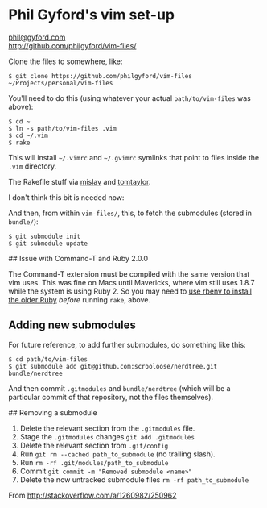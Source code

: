 # Phil Gyford's vim set-up

phil@gyford.com  
http://github.com/philgyford/vim-files/

Clone the files to somewhere, like:

	$ git clone https://github.com/philgyford/vim-files ~/Projects/personal/vim-files

You'll need to do this (using whatever your actual `path/to/vim-files` was above):

    $ cd ~
    $ ln -s path/to/vim-files .vim
	$ cd ~/.vim
	$ rake

This will install `~/.vimrc` and `~/.gvimrc` symlinks that point to files inside the `.vim` directory.

The Rakefile stuff via [mislav](https://github.com/mislav/vimfiles) and [tomtaylor](https://github.com/tomtaylor/).


I don't think this bit is needed now:

And then, from within `vim-files/`, this, to fetch the submodules (stored in `bundle/`):

	$ git submodule init
	$ git submodule update


## Issue with Command-T and Ruby 2.0.0

The Command-T extension must be compiled with the same version that vim uses. This was fine on Macs until Mavericks, where vim still uses 1.8.7 while the system is using Ruby 2. So you may need to [use rbenv to install the older Ruby](http://blog.parkermoore.de/2014/01/02/installing-command-t-with-os-x-mavericks-built-in-vim/) *before* running `rake`, above.


## Adding new submodules

For future reference, to add further submodules, do something like this:

	$ cd path/to/vim-files
	$ git submodule add git@github.com:scrooloose/nerdtree.git bundle/nerdtree

And then commit `.gitmodules` and `bundle/nerdtree` (which will be a particular
commit of that repository, not the files themselves).


## Removing a submodule

1. Delete the relevant section from the `.gitmodules` file.
2. Stage the `.gitmodules` changes `git add .gitmodules`
3. Delete the relevant section from `.git/config`
4. Run `git rm --cached path_to_submodule` (no trailing slash).
5. Run `rm -rf .git/modules/path_to_submodule`
6. Commit `git commit -m "Removed submodule <name>"`
7. Delete the now untracked submodule files
   `rm -rf path_to_submodule`

From http://stackoverflow.com/a/1260982/250962


